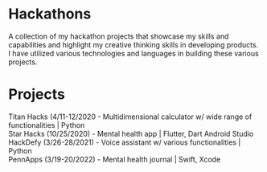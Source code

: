 # Hackathons
A collection of my hackathon projects that showcase my skills and capabilities and highlight my creative thinking skills in developing products. I have utilized various technologies and languages in building these various projects.

# Projects
Titan Hacks (4/11-12/2020 - Multidimensional calculator w/ wide range of functionalities | Python <br>
Star Hacks (10/25/2020) - Mental health app | Flutter, Dart Android Studio <br>
HackDefy (3/26-28/2021) - Voice assistant w/ various functionalities | Python <br>
PennApps (3/19-20/2022) - Mental health journal | Swift, Xcode <br>
